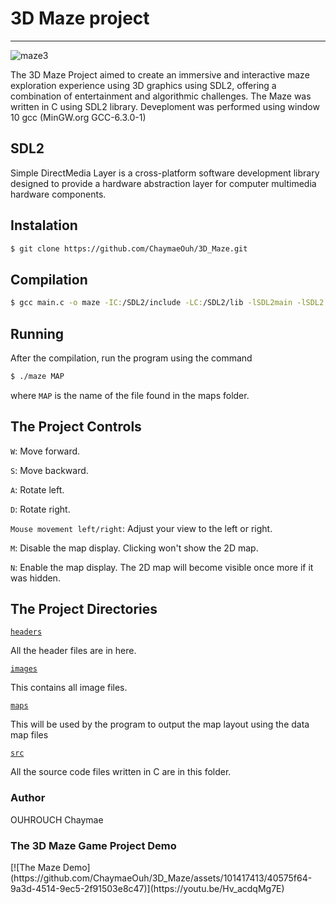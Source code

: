 # 3D Maze project
---------------

![maze3](https://github.com/ChaymaeOuh/3D_Maze/assets/101417413/40575f64-9a3d-4514-9ec5-2f91503e8c47)


The 3D Maze Project aimed to create an immersive and interactive maze exploration experience using 3D graphics using SDL2, offering a combination of entertainment and algorithmic challenges.
The Maze was written in C using SDL2 library.
Deveploment was performed using window 10 gcc (MinGW.org GCC-6.3.0-1) 

## SDL2
Simple DirectMedia Layer is a cross-platform software development library designed to provide a hardware abstraction layer for computer multimedia hardware components.

## Instalation
```sh
$ git clone https://github.com/ChaymaeOuh/3D_Maze.git

```
## Compilation
```sh
$ gcc main.c -o maze -IC:/SDL2/include -LC:/SDL2/lib -lSDL2main -lSDL2

```

## Running
After the compilation, run the program using the command 
```sh
$ ./maze MAP

```
where ```MAP``` is the name of the file found in the maps folder.

## The Project Controls

```W```: Move forward.

```S```: Move backward.

```A```: Rotate left.

```D```: Rotate right.

```Mouse movement left/right```: Adjust your view to the left or right.

```M```: Disable the map display. Clicking won't show the 2D map.

```N```: Enable the map display. The 2D map will become visible once more if it was hidden.


## The Project Directories
[`headers`](https://github.com/ChaymaeOuh/3D_Maze/tree/main/headers)

All the header files are in here.

[`images`](https://github.com/ChaymaeOuh/3D_Maze/tree/main/images)

This contains all image files.

[`maps`](https://github.com/ChaymaeOuh/3D_Maze/tree/main/maps)

This will be used by the program to output the map layout using the data map files

[`src`](https://github.com/ChaymaeOuh/3D_Maze/tree/main/src)

All the source code files written in C are in this folder.

<h3>Author</h3>
 OUHROUCH Chaymae 

 <h3>The 3D Maze Game Project Demo</h3>
 [![The Maze Demo](https://github.com/ChaymaeOuh/3D_Maze/assets/101417413/40575f64-9a3d-4514-9ec5-2f91503e8c47)](https://youtu.be/Hv_acdqMg7E)
